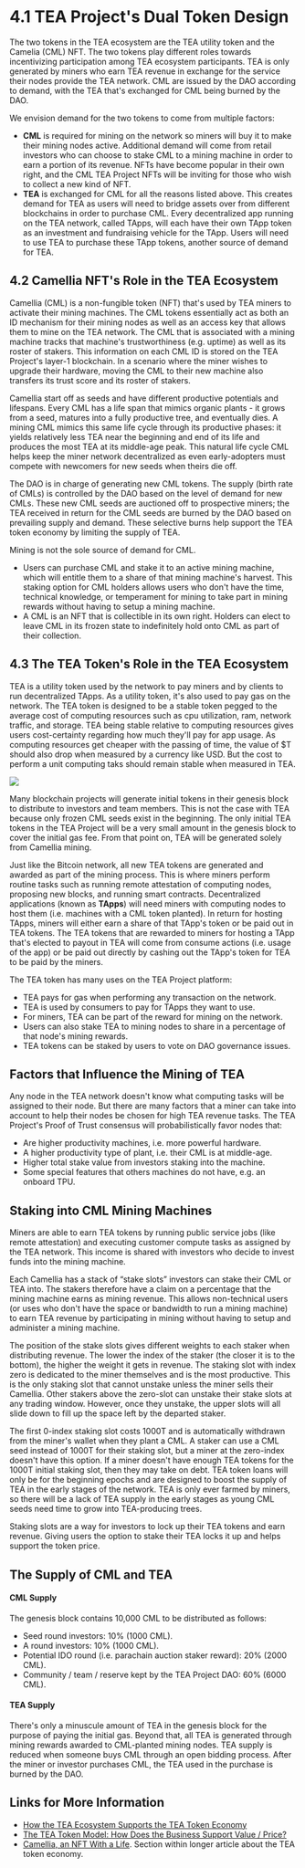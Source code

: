 # 4.1 TEA Project's Dual Token Design
The two tokens in the TEA ecosystem are the TEA utility token and the Camelia (CML) NFT. The two tokens play different roles towards incentivizing participation among TEA ecosystem participants. TEA is only generated by miners who earn TEA revenue in exchange for the service their nodes provide the TEA network. CML are issued by the DAO according to demand, with the TEA that's exchanged for CML being burned by the DAO. 

We envision demand for the two tokens to come from multiple factors:

- **CML** is required for mining on the network so miners will buy it to make their mining nodes active. Additional demand will come from retail investors who can choose to stake CML to a mining machine in order to earn a portion of its revenue. NFTs have become popular in their own right, and the CML TEA Project NFTs will be inviting for those who wish to collect a new kind of NFT.
- **TEA** is exchanged for CML for all the reasons listed above. This creates demand for TEA as users will need to bridge assets over from different blockchains in order to purchase CML. Every decentralized app running on the TEA network, called TApps, will each have their own TApp token as an investment and fundraising vehicle for the TApp. Users will need to use TEA to purchase these TApp tokens, another source of demand for TEA.

## 4.2 Camellia NFT's Role in the TEA Ecosystem
Camellia (CML) is a non-fungible token (NFT) that's used by TEA miners to activate their mining machines. The CML tokens essentially act as both an ID mechanism for their mining nodes as well as an access key that allows them to mine on the TEA network. The CML that is associated with a mining machine tracks that machine's trustworthiness (e.g. uptime) as well as its roster of stakers. This information on each CML ID is stored on the TEA Project's layer-1 blockchain. In a scenario where the miner wishes to upgrade their hardware, moving the CML to their new machine also transfers its trust score and its roster of stakers.

Camellia start off as seeds and have different productive potentials and lifespans. Every CML has a life span that mimics organic plants - it grows from a seed, matures into a fully productive tree, and eventually dies. A mining CML mimics this same life cycle through its productive phases: it yields relatively less TEA near the beginning and end of its life and produces the most TEA at its middle-age peak. This natural life cycle CML helps keep the miner network decentralized as even early-adopters must compete with newcomers for new seeds when theirs die off.

The DAO is in charge of generating new CML tokens. The supply (birth rate of CMLs) is controlled by the DAO based on the level of demand for new CMLs. These new CML seeds are auctioned off to prospective miners; the TEA received in return for the CML seeds are burned by the DAO based on prevailing supply and demand. These selective burns help support the TEA token economy by limiting the supply of TEA.

Mining is not the sole source of demand for CML.

- Users can purchase CML and stake it to an active mining machine, which will entitle them to a share of that mining machine's harvest. This staking option for CML holders allows users who don't have the time, technical knowledge, or temperament for mining to take part in mining rewards without having to setup a mining machine.
- A CML is an NFT that is collectible in its own right. Holders can elect to leave CML in its frozen state to indefinitely hold onto CML as part of their collection.

## 4.3 The TEA Token's Role in the TEA Ecosystem
TEA is a utility token used by the network to pay miners and by clients to run decentralized TApps. As a utility token, it's also used to pay gas on the network. The TEA token is designed to be a stable token pegged to the average cost of computing resources such as cpu utilization, ram, network traffic, and storage. TEA being stable relative to computing resources gives users cost-certainty regarding how much they'll pay for app usage.  As computing resources get cheaper with the passing of time, the value of $T should also drop when measured by a currency like USD. But the cost to perform a unit computing taks should remain stable when measured in TEA.

![](https://miro.medium.com/max/770/1*6IU3eufHmhzwyvBDqDx8YQ.png) 

Many blockchain projects will generate initial tokens in their genesis block to distribute to investors and team members. This is not the case with TEA because only frozen CML seeds exist in the beginning. The only initial TEA tokens in the TEA Project will be a very small amount in the genesis block to cover the initial gas fee. From that point on, TEA will be generated solely from Camellia mining. 

Just like the Bitcoin network, all new TEA tokens are generated and awarded as part of the mining process. This is where miners perform routine tasks such as running remote attestation of computing nodes, proposing new blocks, and running smart contracts. Decentralized applications (known as **TApps**) will need miners with computing nodes to host them (i.e. machines with a CML token planted). In return for hosting TApps, miners will either earn a share of that TApp's token or be paid out in TEA tokens. The TEA tokens that are rewarded to miners for hosting a TApp that's elected to payout in TEA will come from consume actions (i.e. usage of the app) or be paid out directly by cashing out the TApp's token for TEA to be paid by the miners. 

The TEA token has many uses on the TEA Project platform:

- TEA pays for gas when performing any transaction on the network.
- TEA is used by consumers to pay for TApps they want to use.
- For miners, TEA can be part of the reward for mining on the network.
- Users can also stake TEA to mining nodes to share in a percentage of that node's mining rewards.
- TEA tokens can be staked by users to vote on DAO governance issues.

## Factors that Influence the Mining of TEA
Any node in the TEA network doesn't know what computing tasks will be assigned to their node. But there are many factors that a miner can take into account to help their nodes be chosen for high TEA revenue tasks. The TEA Project's Proof of Trust consensus will probabilistically favor nodes that:

-   Are higher productivity machines, i.e. more powerful hardware. 
-   A higher productivity type of plant, i.e. their CML is at middle-age.
-   Higher total stake value from investors staking into the machine.
-   Some special features that others machines do not have, e.g. an onboard TPU.

## Staking into CML Mining Machines
Miners are able to earn TEA tokens by running public service jobs (like remote attestation) and executing customer compute tasks as assigned by the TEA network. This income is shared with investors who decide to invest funds into the mining machine.

Each Camellia has a stack of “stake slots” investors can stake their CML or TEA into. The stakers therefore have a claim on a percentage that the mining machine earns as mining revenue. This allows non-technical users (or uses who don't have the space or bandwidth to run a mining machine) to earn TEA revenue by participating in mining without having to setup and administer a mining machine.

The position of the stake slots gives different weights to each staker when distributing revenue. The lower the index of the staker (the closer it is to the bottom), the higher the weight it gets in revenue. The staking slot with index zero is dedicated to the miner themselves and is the most productive. This is the only staking slot that cannot unstake unless the miner sells their Camellia. Other stakers above the zero-slot can unstake their stake slots at any trading window. However, once they unstake, the upper slots will all slide down to fill up the space left by the departed staker.

The first 0-index staking slot costs 1000T and is automatically withdrawn from the miner's wallet when they plant a CML. A staker can use a CML seed instead of 1000T for their staking slot, but a miner at the zero-index doesn't have this option. If a miner doesn't have enough TEA tokens for the 1000T initial staking slot, then they may take on debt. TEA token loans will only be for the beginning epochs and are designed to boost the supply of TEA in the early stages of the network. TEA is only ever farmed by miners, so there will be a lack of TEA supply in the early stages as young CML seeds need time to grow into TEA-producing trees.

Staking slots are a way for investors to lock up their TEA tokens and earn revenue. Giving users the option to stake their TEA locks it up and helps support the token price.

## The Supply of CML and TEA
#### CML Supply
The genesis block contains 10,000 CML to be distributed as follows:
- Seed round investors: 10% (1000 CML).
- A round investors: 10% (1000 CML).
- Potential IDO round (i.e. parachain auction staker reward): 20% (2000 CML).
- Community / team / reserve kept by the TEA Project DAO: 60% (6000 CML).

#### TEA Supply
There's only a minuscule amount of TEA in the genesis block for the purpose of paying the initial gas. Beyond that, all TEA is generated through mining rewards awarded to CML-planted mining nodes. TEA supply is reduced when someone buys CML through an open bidding process. After the miner or investor purchases CML, the TEA used in the purchase is burned by the DAO.

## Links for More Information
- [How the TEA Ecosystem Supports the TEA Token Economy](https://teaproject.medium.com/video-guide-tea-project-tokenomics-deca56db1fd5)
- [The TEA Token Model: How Does the Business Support Value / Price?](https://teaproject.medium.com/the-tea-token-model-how-does-the-business-support-value-price-ff5f8278e4fc)
- [Camellia, an NFT With a Life](https://teaproject.medium.com/challenges-in-the-tea-token-economy-design-cf928a06679b). Section within longer article about the TEA token economy.

